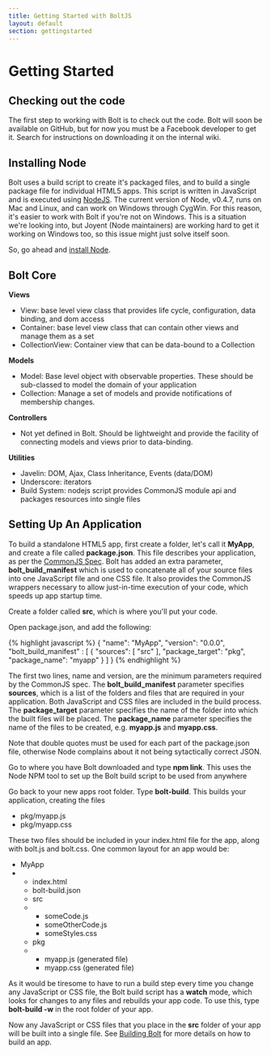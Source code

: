```yaml
---
title: Getting Started with BoltJS
layout: default
section: gettingstarted
---
```


<h1>Getting Started</h1>

<h2>Checking out the code</h2>
<p>
  The first step to working with Bolt is to check out the code.  Bolt will soon be available on GitHub, but for now you must be a Facebook developer to get it.  Search for instructions on downloading it on the internal wiki.
</p>

<h2>Installing Node</h2>
<p>
  Bolt uses a build script to create it's packaged files, and to build a single package file for individual HTML5 apps.  This script is written in JavaScript and is executed using <a href="http://nodejs.org">NodeJS</a>.  The current version of Node, v0.4.7, runs on Mac and Linux, and can work on Windows through CygWin.  For this reason, it's easier to work with Bolt if you're not on Windows.  This is a situation we're looking into, but Joyent (Node maintainers) are working hard to get it working on Windows too, so this issue might just solve itself soon. 
</p>

<p>
  So, go ahead and <a href="https://github.com/joyent/node/wiki/Installation">install Node</a>.
</p>

<h2>Bolt Core</h2>

<b>Views</b>

<ul>
  <li>View: base level view class that provides life cycle, configuration, data binding, and dom access</li>
  <li>Container: base level view class that can contain other views and manage them as a set </li>
  <li>CollectionView: Container view that can be data-bound to a Collection</li>
</ul>

<b>Models</b>
<ul>
  <li>Model: Base level object with observable properties. These should be sub-classed to model the domain of your application</li>
  <li>Collection: Manage a set of models and provide notifications of membership changes.</li>
</ul>

<b>Controllers</b>
<ul>
  <li>Not yet defined in Bolt. Should be lightweight and provide the facility of connecting models and views prior to data-binding.</li>
</ul>

<b>Utilities</b>
<ul>
  <li>Javelin: DOM, Ajax, Class Inheritance, Events (data/DOM) </li>
  <li>Underscore: iterators</li>
  <li>Build System: nodejs script provides CommonJS module api and packages resources into single files</li>
</ul>

<h2>Setting Up An Application</h2>

<p>
  To build a standalone HTML5 app, first create a folder, let's call it <b>MyApp</b>, and create a file called <b>package.json</b>.  This file describes your application, as per the <a href="http://wiki.commonjs.org/wiki/Packages/1.0">CommonJS Spec</a>.   Bolt has added an extra parameter, <b>bolt_build_manifest</b> which is used to concatenate all of your source files into one JavaScript file and one CSS file.  It also provides the CommonJS wrappers necessary to allow just-in-time execution of your code, which speeds up app startup time.  
</p>

<p>
  Create a folder called <b>src</b>, which is where you'll put your code.
</p>

<p>
  Open package.json, and add the following:
</p>

{% highlight javascript %}
{
  "name": "MyApp",
  "version": "0.0.0",
  "bolt_build_manifest" : [
    {
      "sources": [
        "src"
      ],
      "package_target": "pkg",
      "package_name": "myapp"
    }
  ]
}
{% endhighlight %}

<p>
  The first two lines, name and version, are the minimum parameters required by the CommonJS spec.  The <b>bolt_build_manifest</b> parameter specifies <b>sources</b>, which is a list of the folders and files that are required in your application.  Both JavaScript and CSS files are included in the build process.  The <b>package_target</b> parameter specifies the name of the folder into which the built files will be placed.  The <b>package_name</b> parameter specifies the name of the files to be created, e.g. <b>myapp.js</b> and <b>myapp.css</b>.
</p>

<p>
  Note that double quotes must be used for each part of the package.json file, otherwise Node complains about it not being sytactically correct JSON.
</p>

<p>
  Go to where you have Bolt downloaded and type <b>npm link</b>.  This uses the Node NPM tool to set up the Bolt build script to be used from anywhere
</p>

<p>
  Go back to your new apps root folder.  Type <b>bolt-build</b>.  This builds your application, creating the files
</p>

<ul>
  <li>pkg/myapp.js</li>
  <li>pkg/myapp.css</li>
</ul>

<p>
  These two files should be included in your index.html file for the app, along with bolt.js and bolt.css.  One common layout for an app would be:
</p>

<ul>
  <li>MyApp</li>
  <li class="nobullet">
    <ul>
      <li>index.html</li>
      <li>bolt-build.json</li>
      <li>src</li>
      <li class="nobullet">
        <ul>
          <li>someCode.js</li>
          <li>someOtherCode.js</li>
          <li>someStyles.css</li>
        </ul>
      </li>
      <li>pkg</li>
      <li class="nobullet">
        <ul>
          <li>myapp.js (generated file)</li>
          <li>myapp.css (generated file)</li>
        </ul>
      </li>
    </ul>
  </li>
</ul>

<p>
  As it would be tiresome to have to run a build step every time you change any JavaScript or CSS file, the Bolt build script has a <b>watch</b> mode, which looks for changes to any files and rebuilds your app code.  To use this, type <b>bolt-build -w</b> in the root folder of your app.
</p>

<p>
  Now any JavaScript or CSS files that you place in the <b>src</b> folder of your app will be built into a single file.  See <a href="building.html">Building Bolt</a> for more details on how to build an app.
</p>


